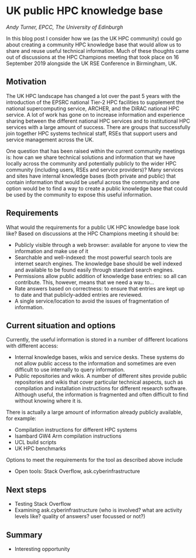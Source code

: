 # UK public HPC knowledge base

*Andy Turner, EPCC, The University of Edinburgh*

In this blog post I consider how we (as the UK HPC community) could go about creating a 
community HPC knowledge base that would allow us to share and reuse useful technical 
information. Much of these thoughts came out of discussions at the HPC Champions meeting
that took place on 16 September 2019 alongside the UK RSE Conference in Birmingham, UK.

## Motivation

The UK HPC landscape has changed a lot over the past 5 years with the introduction of the EPSRC
national Tier-2 HPC facilities to supplement the national supercomputing service, ARCHER, and
the DiRAC national HPC service. A lot of work has gone on to increase information and experience
sharing between the different national HPC services and to institutional HPC services with a large
amount of success. There are groups that successfully join together HPC systems technical staff, RSEs that 
support users and service management across the UK.

One question that has been raised within the current community meetings is: how can we share 
technical solutions and information that we have locally across the community and potentially
publicly to the wider HPC community (including users, RSEs and service providers)? Many services
and sites have internal knowledge bases (both private and public) that contain information that
would be useful across the community and one option would be to find a way to create a public
knowledge base that could be used by the community to expose this useful information.
   
## Requirements

What would the requirements for a public UK HPC knowledge base look like? Based on discussions 
at the HPC Champions meeting it should be:

   - Publicly visible through a web browser: available for anyone to view the information and 
     make use of it
   - Searchable and well-indexed: the most powerful search tools are internet search engines. The
     knowledge base should be well indexed and available to be found easily through standard
     search engines.
   - Permissions allow public addition of knowledge base entries: so all can contribute. This,
     however, means that we need a way to...
   - Rate answers based on correctness: to ensure that entries are kept up to date and that
     publicly-added entries are reviewed.
   - A single service/location to avoid the issues of fragmentation of information.
   
## Current situation and options

Currently, the useful information is stored in a number of different locations with different
access:

   - Internal knowledge bases, wikis and service desks. These systems do not allow public access to 
     the information and sometimes are even difficult to use internally to query information.
   - Public repositories and wikis. A number of different sites provide public repositories and wikis that cover
     particular technical aspects, such as compilation and installation instructions for different
     research software. Although useful, the information is fragmented and often difficult to
     find without knowing where it is.

There is actually a large amount of information already publicly available, for example:

   - Compilation instructions for different HPC systems
   - Isambard GW4 Arm compilation instructions
   - UCL build scripts
   - UK HPC benchmarks

Options to meet the requirements for the tool as described above include

   - Open tools: Stack Overflow, ask.cyberinfrastructure
   
## Next steps

   - Testing Stack Overflow
   - Examining ask.cyberinfrastructure (who is involved? what are activity levels like? quality of answers? user focussed or not?)
   
## Summary

   - Interesting opportunity
